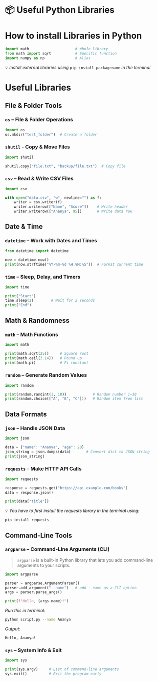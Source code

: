 # 📦 Useful Python Libraries

# How to install Libraries in Python

```python
import math                     # Whole library
from math import sqrt           # Specific function
import numpy as np              # Alias
```

💡 *Install external libraries using* `pip install packagename` *in the terminal.*

# Useful Libraries

## File & Folder Tools

### `os` – File & Folder Operations

```python
import os
os.mkdir("test_folder")  # Create a folder
```

### `shutil` - Copy & Move Files

```python
import shutil

shutil.copy("file.txt", "backup/file.txt")  # Copy file
```

### `csv` – Read & Write CSV Files

```python
import csv

with open("data.csv", "w", newline="") as f:
    writer = csv.writer(f)
    writer.writerow(["Name", "Score"])    # Write header
    writer.writerow(["Ananya", 95])       # Write data row
```

## Date & Time

### `datetime` – Work with Dates and Times

```python
from datetime import datetime

now = datetime.now()
print(now.strftime("%Y-%m-%d %H:%M:%S"))  # Format current time
```

### `time` – Sleep, Delay, and Timers

```python
import time

print("Start")
time.sleep(2)        # Wait for 2 seconds
print("End")
```

## Math & Randomness

### `math` – Math Functions

```python
import math

print(math.sqrt(25))     # Square root
print(math.ceil(3.14))   # Round up
print(math.pi)           # Pi constant
```

### `random` – Generate Random Values

```python
import random

print(random.randint(1, 10))            # Random number 1–10
print(random.choice(["A", "B", "C"]))   # Random item from list
```

## Data Formats

### `json` – Handle JSON Data

```python
import json

data = {"name": "Ananya", "age": 20}
json_string = json.dumps(data)       # Convert dict to JSON string
print(json_string)
```

### `requests` – Make HTTP API Calls

```python
import requests

response = requests.get("https://api.example.com/books")
data = response.json()

print(data["title"])
```

💡 *You have to first install the requests library in the terminal using:*

```bash
pip install requests
```

## Command-Line Tools

### `argparse` – Command-Line Arguments (CLI)

> `argparse` is a built-in Python library that lets you add command-line arguments to your scripts.
> 

```python
import argparse

parser = argparse.ArgumentParser()
parser.add_argument("--name")   # add --name as a CLI option
args = parser.parse_args()

print(f"Hello, {args.name}!")
```

*Run this in terminal:*

```bash
python script.py --name Ananya
```

*Output:*

```
Hello, Ananya!
```

### `sys` – System Info & Exit

```python
import sys

print(sys.argv)     # List of command-line arguments
sys.exit()          # Exit the program early
```